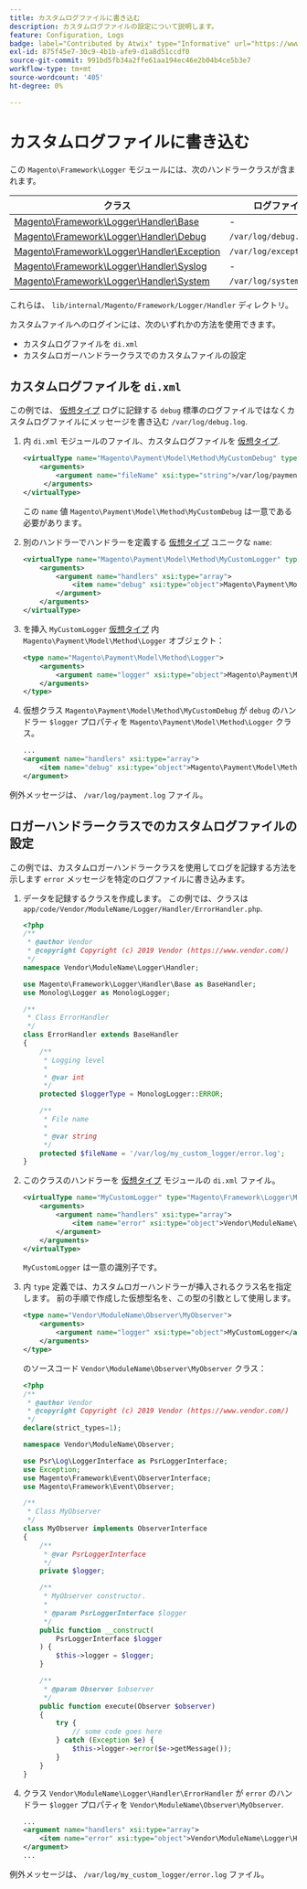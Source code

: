 ```yaml
---
title: カスタムログファイルに書き込む
description: カスタムログファイルの設定について説明します。
feature: Configuration, Logs
badge: label="Contributed by Atwix" type="Informative" url="https://www.atwix.com/" tooltip="Atwix"
exl-id: 875f45e7-30c9-4b1b-afe9-d1a8d51ccdf0
source-git-commit: 991bd5fb34a2ffe61aa194ec46e2b04b4ce5b3e7
workflow-type: tm+mt
source-wordcount: '405'
ht-degree: 0%

---
```


# カスタムログファイルに書き込む

この `Magento\Framework\Logger` モジュールには、次のハンドラークラスが含まれます。

| クラス | ログファイル |
| ----- | -------- |
| [Magento\Framework\Logger\Handler\Base][base] | - |
| [Magento\Framework\Logger\Handler\Debug][debug] | `/var/log/debug.log` |
| [Magento\Framework\Logger\Handler\Exception][exception] | `/var/log/exception.log` |
| [Magento\Framework\Logger\Handler\Syslog][syslog] | - |
| [Magento\Framework\Logger\Handler\System][system] | `/var/log/system.log` |

これらは、 `lib/internal/Magento/Framework/Logger/Handler` ディレクトリ。

カスタムファイルへのログインには、次のいずれかの方法を使用できます。

- カスタムログファイルを `di.xml`
- カスタムロガーハンドラークラスでのカスタムファイルの設定

## カスタムログファイルを `di.xml`

この例では、 [仮想タイプ](https://developer.adobe.com/commerce/php/development/build/dependency-injection-file/#virtual-types) ログに記録する `debug` 標準のログファイルではなくカスタムログファイルにメッセージを書き込む `/var/log/debug.log`.

1. 内 `di.xml` モジュールのファイル、カスタムログファイルを [仮想タイプ](https://developer.adobe.com/commerce/php/development/build/dependency-injection-file/#virtual-types).

   ```xml
   <virtualType name="Magento\Payment\Model\Method\MyCustomDebug" type="Magento\Framework\Logger\Handler\Base">
       <arguments>
           <argument name="fileName" xsi:type="string">/var/log/payment.log</argument>
        </arguments>
   </virtualType>
   ```

   この `name` 値 `Magento\Payment\Model\Method\MyCustomDebug` は一意である必要があります。

1. 別のハンドラーでハンドラーを定義する [仮想タイプ](https://developer.adobe.com/commerce/php/development/build/dependency-injection-file/#virtual-types) ユニークな `name`:

   ```xml
   <virtualType name="Magento\Payment\Model\Method\MyCustomLogger" type="Magento\Framework\Logger\Monolog">
       <arguments>
           <argument name="handlers" xsi:type="array">
               <item name="debug" xsi:type="object">Magento\Payment\Model\Method\MyCustomDebug</item>
           </argument>
       </arguments>
   </virtualType>
   ```

1. を挿入 `MyCustomLogger` [仮想タイプ](https://developer.adobe.com/commerce/php/development/build/dependency-injection-file/#virtual-types) 内 `Magento\Payment\Model\Method\Logger` オブジェクト：

   ```xml
   <type name="Magento\Payment\Model\Method\Logger">
       <arguments>
           <argument name="logger" xsi:type="object">Magento\Payment\Model\Method\MyCustomLogger</argument>
       </arguments>
   </type>
   ```

1. 仮想クラス `Magento\Payment\Model\Method\MyCustomDebug` が `debug` のハンドラー `$logger` プロパティを `Magento\Payment\Model\Method\Logger` クラス。

   ```xml
   ...
   <argument name="handlers" xsi:type="array">
       <item name="debug" xsi:type="object">Magento\Payment\Model\Method\MyCustomDebug</item>
   </argument>
   ```

例外メッセージは、 `/var/log/payment.log` ファイル。

## ロガーハンドラークラスでのカスタムログファイルの設定

この例では、カスタムロガーハンドラークラスを使用してログを記録する方法を示します `error` メッセージを特定のログファイルに書き込みます。

1. データを記録するクラスを作成します。 この例では、クラスは `app/code/Vendor/ModuleName/Logger/Handler/ErrorHandler.php`.

   ```php
   <?php
   /**
    * @author Vendor
    * @copyright Copyright (c) 2019 Vendor (https://www.vendor.com/)
    */
   namespace Vendor\ModuleName\Logger\Handler;
   
   use Magento\Framework\Logger\Handler\Base as BaseHandler;
   use Monolog\Logger as MonologLogger;
   
   /**
    * Class ErrorHandler
    */
   class ErrorHandler extends BaseHandler
   {
       /**
        * Logging level
        *
        * @var int
        */
       protected $loggerType = MonologLogger::ERROR;
   
       /**
        * File name
        *
        * @var string
        */
       protected $fileName = '/var/log/my_custom_logger/error.log';
   }
   ```

1. このクラスのハンドラーを [仮想タイプ](https://developer.adobe.com/commerce/php/development/build/dependency-injection-file/#virtual-types) モジュールの `di.xml` ファイル。

   ```xml
   <virtualType name="MyCustomLogger" type="Magento\Framework\Logger\Monolog">
       <arguments>
           <argument name="handlers" xsi:type="array">
               <item name="error" xsi:type="object">Vendor\ModuleName\Logger\Handler\ErrorHandler</item>
           </argument>
       </arguments>
   </virtualType>
   ```

   `MyCustomLogger` は一意の識別子です。

1. 内 `type` 定義では、カスタムロガーハンドラーが挿入されるクラス名を指定します。 前の手順で作成した仮想型名を、この型の引数として使用します。

   ```xml
   <type name="Vendor\ModuleName\Observer\MyObserver">
       <arguments>
           <argument name="logger" xsi:type="object">MyCustomLogger</argument>
       </arguments>
   </type>
   ```

   のソースコード `Vendor\ModuleName\Observer\MyObserver` クラス：

   ```php
   <?php
   /**
    * @author Vendor
    * @copyright Copyright (c) 2019 Vendor (https://www.vendor.com/)
    */
   declare(strict_types=1);
   
   namespace Vendor\ModuleName\Observer;
   
   use Psr\Log\LoggerInterface as PsrLoggerInterface;
   use Exception;
   use Magento\Framework\Event\ObserverInterface;
   use Magento\Framework\Event\Observer;
   
   /**
    * Class MyObserver
    */
   class MyObserver implements ObserverInterface
   {
       /**
        * @var PsrLoggerInterface
        */
       private $logger;
   
       /**
        * MyObserver constructor.
        *
        * @param PsrLoggerInterface $logger
        */
       public function __construct(
           PsrLoggerInterface $logger
       ) {
           $this->logger = $logger;
       }
   
       /**
        * @param Observer $observer
        */
       public function execute(Observer $observer)
       {
           try {
               // some code goes here
           } catch (Exception $e) {
               $this->logger->error($e->getMessage());
           }
       }
   }
   ```

1. クラス `Vendor\ModuleName\Logger\Handler\ErrorHandler` が `error` のハンドラー `$logger` プロパティを `Vendor\ModuleName\Observer\MyObserver`.

   ```xml
   ...
   <argument name="handlers" xsi:type="array">
       <item name="error" xsi:type="object">Vendor\ModuleName\Logger\Handler\ErrorHandler</item>
   </argument>
   ...
   ```

例外メッセージは、 `/var/log/my_custom_logger/error.log` ファイル。

<!-- link definitions -->

[base]: https://github.com/magento/magento2/blob/2.4/lib/internal/Magento/Framework/Logger/Handler/Base.php
[debug]: https://github.com/magento/magento2/blob/2.4/lib/internal/Magento/Framework/Logger/Handler/Debug.php
[exception]: https://github.com/magento/magento2/blob/2.4/lib/internal/Magento/Framework/Logger/Handler/Exception.php
[syslog]: https://github.com/magento/magento2/blob/2.4/lib/internal/Magento/Framework/Logger/Handler/Syslog.php
[system]: https://github.com/magento/magento2/blob/2.4/lib/internal/Magento/Framework/Logger/Handler/System.php
